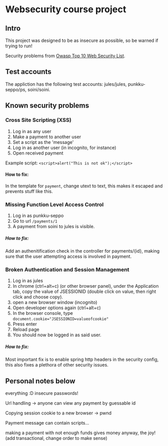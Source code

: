 # Websecurity course project

## Intro

This project was designed to be as insecure as possible, so be warned if trying to run! 

Security problems from  [Owasp Top 10 Web Security List](https://www.owasp.org/index.php/Top_10_2013-Top_10). 

## Test accounts 

The appliction has the following test accounts: jules/jules, punkku-seppo/ps, soini/soini.

## Known security problems

### Cross Site Scripting (XSS)

1. Log in as any user
2. Make a payment to another user
3. Set a script as the 'message'
4. Log in as another user (in incognito, for instance)
5. Open received payment

Example script: ```<script>alert("This is not ok");</script>```

#### How to fix:
 
 In the template for `payment`, change utext to text, this makes it escaped and prevents stuff like this.


### Missing Function Level Access Control

1. Log in as punkku-seppo
2. Go to url `/payments/1`
3. A payment from soini to jules is visible.

##### How to fix:

Add an authenitification check in the controller for payments/{id}, making sure that the user attempting access is involved in payment.

### Broken Authentication and Session Management

1. Log in as jules
2. In chrome (ctrl+alt+c) (or other browser panel), under the Application tab, copy the value of JSESSIONID (double click on value, then right click and choose copy). 
3. open a new browser window (incognito)
4. Open developer options again (ctrl+alt+c)
5. In the browser console, type `document.cookie="JSESSIONID=valueofcookie"`
6. Press enter
7. Reload page
8. You should now be logged in as said user. 

##### How to fix:

Most important fix is to enable spring http headers in the security config, this also fixes a plethora of other security issues. 



## Personal notes below

everything :D
insecure passwords!

Url handling -> anyone can view any payment by guessable id

Copying session cookie to a new browser -> pwnd

Payment message can contain scripts... 

making a payment with not enough funds gives money anyway, the joy! (add transactional, change order to make sense)